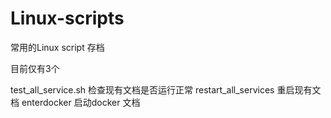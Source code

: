 # Linux-scripts
常用的Linux script 存档


目前仅有3个

test_all_service.sh 检查现有文档是否运行正常
restart_all_services 重启现有文档
enterdocker 启动docker 文档
